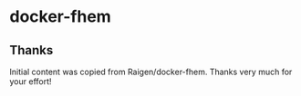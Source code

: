 # docker-fhem

## Thanks
Initial content was copied from Raigen/docker-fhem. Thanks very much for your effort! 
